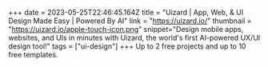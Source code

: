 +++
date = 2023-05-25T22:46:45.164Z
title = "Uizard | App, Web, & UI Design Made Easy | Powered By AI"
link = "https://uizard.io/"
thumbnail = "https://uizard.io/apple-touch-icon.png"
snippet="Design mobile apps, websites, and UIs in minutes with Uizard, the world's first AI-powered UX/UI design tool!"
tags = ["ui-design"]
+++
Up to 2 free projects and up to 10 free templates.
